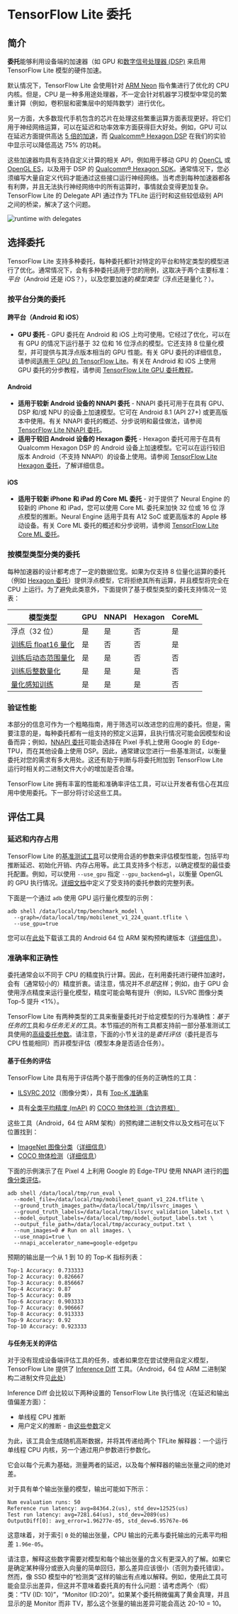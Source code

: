 # TensorFlow Lite 委托

## 简介

**委托**能够利用设备端的加速器（如 GPU 和[数字信号处理器 (DSP)](https://en.wikipedia.org/wiki/Digital_signal_processor) 来启用 TensorFlow Lite 模型的硬件加速。

默认情况下，TensorFlow Lite 会使用针对 [ARM Neon](https://developer.arm.com/documentation/dht0002/a/Introducing-NEON/NEON-architecture-overview/NEON-instructions) 指令集进行了优化的 CPU 内核。但是，CPU 是一种多用途处理器，不一定会针对机器学习模型中常见的繁重计算（例如，卷积层和密集层中的矩阵数学）进行优化。

另一方面，大多数现代手机包含的芯片在处理这些繁重运算方面表现更好。将它们用于神经网络运算，可以在延迟和功率效率方面获得巨大好处。例如，GPU 可以在延迟方面提供高达 [5 倍的加速](https://blog.tensorflow.org/2020/08/faster-mobile-gpu-inference-with-opencl.html)，而 [Qualcomm® Hexagon DSP](https://developer.qualcomm.com/software/hexagon-dsp-sdk/dsp-processor) 在我们的实验中显示可以降低高达 75% 的功耗。

这些加速器均具有支持自定义计算的相关 API，例如用于移动 GPU 的 [OpenCL](https://www.khronos.org/opencl/) 或 [OpenGL ES](https://www.khronos.org/opengles/)，以及用于 DSP 的 [Qualcomm® Hexagon SDK](https://developer.qualcomm.com/software/hexagon-dsp-sdk)。通常情况下，您必须编写大量自定义代码才能通过这些接口运行神经网络。当考虑到每种加速器都各有利弊，并且无法执行神经网络中的所有运算时，事情就会变得更加复杂。TensorFlow Lite 的 Delegate API 通过作为 TFLite 运行时和这些较低级别 API 之间的桥梁，解决了这个问题。

![runtime with delegates](images/delegate_runtime.png)

## 选择委托

TensorFlow Lite 支持多种委托，每种委托都针对特定的平台和特定类型的模型进行了优化。通常情况下，会有多种委托适用于您的用例，这取决于两个主要标准：*平台*（Android 还是 iOS？），以及您要加速的*模型类型*（浮点还是量化？）。

### 按平台分类的委托

#### 跨平台（Android 和 iOS）

- **GPU 委托** - GPU 委托在 Android 和 iOS 上均可使用。它经过了优化，可以在有 GPU 的情况下运行基于 32 位和 16 位浮点的模型。它还支持 8 位量化模型，并可提供与其浮点版本相当的 GPU 性能。有关 GPU 委托的详细信息，请参阅[适用于 GPU 的 TensorFlow Lite](gpu_advanced.md)。有关在 Android 和 iOS 上使用 GPU 委托的分步教程，请参阅 [TensorFlow Lite GPU 委托教程](gpu.md)。

#### Android

- **适用于较新 Android 设备的 NNAPI 委托** - NNAPI 委托可用于在具有 GPU、DSP 和/或 NPU 的设备上加速模型。它可在 Android 8.1 (API 27+) 或更高版本中使用。有关 NNAPI 委托的概述、分步说明和最佳做法，请参阅 [TensorFlow Lite NNAPI 委托](nnapi.md)。
- **适用于较旧 Android 设备的 Hexagon 委托** - Hexagon 委托可用于在具有 Qualcomm Hexagon DSP 的 Android 设备上加速模型。它可以在运行较旧版本 Android（不支持 NNAPI）的设备上使用。请参阅 [TensorFlow Lite Hexagon 委托](hexagon_delegate.md)，了解详细信息。

#### iOS

- **适用于较新 iPhone 和 iPad 的 Core ML 委托** - 对于提供了 Neural Engine 的较新的 iPhone 和 iPad，您可以使用 Core ML 委托来加快 32 位或 16 位 浮点模型的推断。Neural Engine 适用于具有 A12 SoC 或更高版本的 Apple 移动设备。有关 Core ML 委托的概述和分步说明，请参阅 [TensorFlow Lite Core ML 委托](coreml_delegate.md)。

### 按模型类型分类的委托

每种加速器的设计都考虑了一定的数据位宽。如果为仅支持 8 位量化运算的委托（例如 [Hexagon 委托](hexagon_delegate.md)）提供浮点模型，它将拒绝其所有运算，并且模型将完全在 CPU 上运行。为了避免此类意外，下面提供了基于模型类型的委托支持情况一览表：

**模型类型** | **GPU** | **NNAPI** | **Hexagon** | **CoreML**
--- | --- | --- | --- | ---
浮点（32 位） | 是 | 是 | 否 | 是
[训练后 float16 量化](post_training_float16_quant.ipynb) | 是 | 否 | 否 | 是
[训练后动态范围量化](post_training_quant.ipynb) | 是 | 是 | 否 | 否
[训练后整数量化](post_training_integer_quant.ipynb) | 是 | 是 | 是 | 否
[量化感知训练](http://www.tensorflow.org/model_optimization/guide/quantization/training) | 是 | 是 | 是 | 否

### 验证性能

本部分的信息可作为一个粗略指南，用于筛选可以改进您的应用的委托。但是，需要注意的是，每种委托都有一组支持的预定义运算，且执行情况可能会因模型和设备而异；例如，[NNAPI 委托](nnapi.md)可能会选择在 Pixel 手机上使用 Google 的 Edge-TPU，而在其他设备上使用 DSP。因此，通常建议您进行一些基准测试，以衡量委托对您的需求有多大用处。这还有助于判断与将委托附加到 TensorFlow Lite 运行时相关的二进制文件大小的增加是否合理。

TensorFlow Lite 拥有丰富的性能和准确率评估工具，可以让开发者有信心在其应用中使用委托。下一部分将讨论这些工具。

## 评估工具

### 延迟和内存占用

TensorFlow Lite 的[基准测试工具](https://www.tensorflow.org/lite/performance/measurement)可以使用合适的参数来评估模型性能，包括平均推断延迟、初始化开销、内存占用等。此工具支持多个标志，以确定模型的最佳委托配置。例如，可以使用 `--use_gpu` 指定 `--gpu_backend=gl`，以衡量 OpenGL 的 GPU 执行情况。[详细文档](https://github.com/tensorflow/tensorflow/blob/master/tensorflow/lite/tools/delegates/README.md#tflite-delegate-registrar)中定义了受支持的委托参数的完整列表。

下面是一个通过 `adb` 使用 GPU 运行量化模型的示例：

```
adb shell /data/local/tmp/benchmark_model \
  --graph=/data/local/tmp/mobilenet_v1_224_quant.tflite \
  --use_gpu=true
```

您可以在[此处](https://storage.googleapis.com/tensorflow-nightly-public/prod/tensorflow/release/lite/tools/nightly/latest/android_aarch64_benchmark_model.apk)下载该工具的 Android 64 位 ARM 架构预构建版本（[详细信息](https://github.com/tensorflow/tensorflow/tree/master/tensorflow/lite/tools/benchmark/android)）。

### 准确率和正确性

委托通常会以不同于 CPU 的精度执行计算。因此，在利用委托进行硬件加速时，会有（通常较小的）精度折衷。请注意，情况并不*总是*这样；例如，由于 GPU 会使用浮点精度来运行量化模型，精度可能会略有提升（例如，ILSVRC 图像分类 Top-5 提升 &lt;1%）。

TensorFlow Lite 有两种类型的工具来衡量委托对于给定模型的行为准确性：*基于任务的*工具和*与任务无关的*工具。本节描述的所有工具都支持前一部分基准测试工具使用的[高级委托参数](https://github.com/tensorflow/tensorflow/blob/master/tensorflow/lite/tools/delegates/README.md#tflite-delegate-registrar)。请注意，下面的小节关注的是*委托评估*（委托是否与 CPU 性能相同）而非模型评估（模型本身是否适合任务）。

#### 基于任务的评估

TensorFlow Lite 具有用于评估两个基于图像的任务的正确性的工具：

- [ILSVRC 2012](http://image-net.org/challenges/LSVRC/2012/)（图像分类），具有 [Top-K 准确率](https://en.wikipedia.org/wiki/Evaluation_measures_(information_retrieval)#Precision_at_K)

- 具有[全类平均精度 (mAP)](https://cocodataset.org/#detection-2020) 的 [COCO 物体检测（含边界框）](https://en.wikipedia.org/wiki/Evaluation_measures_(information_retrieval)#Mean_average_precision)

这些工具（Android，64 位 ARM 架构）的预构建二进制文件以及文档可在以下位置找到：

- [ImageNet 图像分类](https://storage.googleapis.com/tensorflow-nightly-public/prod/tensorflow/release/lite/tools/nightly/latest/android_aarch64_eval_imagenet_image_classification)（[详细信息](https://github.com/tensorflow/tensorflow/tree/master/tensorflow/lite/tools/evaluation/tasks/imagenet_image_classification)）
- [COCO 物体检测](https://storage.googleapis.com/tensorflow-nightly-public/prod/tensorflow/release/lite/tools/nightly/latest/android_aarch64_eval_coco_object_detection)（[详细信息](https://github.com/tensorflow/tensorflow/tree/master/tensorflow/lite/tools/evaluation/tasks/coco_object_detection)）

下面的示例演示了在 Pixel 4 上利用 Google 的 Edge-TPU 使用 NNAPI 进行的[图像分类评估](https://github.com/tensorflow/tensorflow/tree/master/tensorflow/lite/tools/evaluation/tasks/imagenet_image_classification)。

```
adb shell /data/local/tmp/run_eval \
  --model_file=/data/local/tmp/mobilenet_quant_v1_224.tflite \
  --ground_truth_images_path=/data/local/tmp/ilsvrc_images \
  --ground_truth_labels=/data/local/tmp/ilsvrc_validation_labels.txt \
  --model_output_labels=/data/local/tmp/model_output_labels.txt \
  --output_file_path=/data/local/tmp/accuracy_output.txt \
  --num_images=0 # Run on all images. \
  --use_nnapi=true \
  --nnapi_accelerator_name=google-edgetpu
```

预期的输出是一个从 1 到 10 的 Top-K 指标列表：

```
Top-1 Accuracy: 0.733333
Top-2 Accuracy: 0.826667
Top-3 Accuracy: 0.856667
Top-4 Accuracy: 0.87
Top-5 Accuracy: 0.89
Top-6 Accuracy: 0.903333
Top-7 Accuracy: 0.906667
Top-8 Accuracy: 0.913333
Top-9 Accuracy: 0.92
Top-10 Accuracy: 0.923333
```

#### 与任务无关的评估

对于没有现成设备端评估工具的任务，或者如果您在尝试使用自定义模型，TensorFlow Lite 提供了 [Inference Diff](https://github.com/tensorflow/tensorflow/tree/master/tensorflow/lite/tools/evaluation/tasks/inference_diff) 工具。（Android，64 位 ARM 二进制架构二进制文件见[此处](https://storage.googleapis.com/tensorflow-nightly-public/prod/tensorflow/release/lite/tools/nightly/latest/android_aarch64_eval_inference_diff)）

Inference Diff 会比较以下两种设置的 TensorFlow Lite 执行情况（在延迟和输出值偏差方面）：

- 单线程 CPU 推断
- 用户定义的推断 - 由[这些参数](https://github.com/tensorflow/tensorflow/blob/master/tensorflow/lite/tools/delegates/README.md#tflite-delegate-registrar)定义

为此，该工具会生成随机高斯数据，并将其传递给两个 TFLite 解释器：一个运行单线程 CPU 内核，另一个通过用户参数进行参数化。

它会以每个元素为基础，测量两者的延迟，以及每个解释器的输出张量之间的绝对差。

对于具有单个输出张量的模型，输出可能如下所示：

```
Num evaluation runs: 50
Reference run latency: avg=84364.2(us), std_dev=12525(us)
Test run latency: avg=7281.64(us), std_dev=2089(us)
OutputDiff[0]: avg_error=1.96277e-05, std_dev=6.95767e-06
```

这意味着，对于索引 `0` 处的输出张量，CPU 输出的元素与委托输出的元素平均相差 `1.96e-05`。

请注意，解释这些数字需要对模型和每个输出张量的含义有更深入的了解。如果它是确定某种得分或嵌入向量的简单回归，那么差异应该很小（否则为委托错误）。然而，像 SSD 模型中的“检测类”这样的输出有点难以解释。例如，使用此工具可能会显示出差异，但这并不意味着委托真的有什么问题：请考虑两个（假）类：“TV (ID: 10)”，“Monitor (ID:20)”。如果某个委托稍微偏离了黄金真理，并且显示的是 Monitor 而非 TV，那么这个张量的输出差异可能会高达 20-10 = 10。
